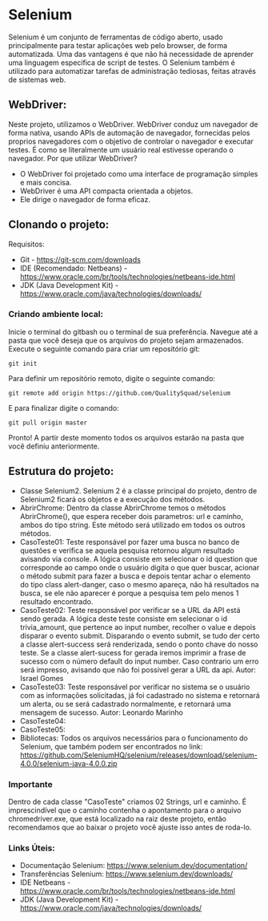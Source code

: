 # Selenium

Selenium é um conjunto de ferramentas de código aberto, usado principalmente para testar aplicações web pelo browser, de forma automatizada. Uma das vantagens é que não há necessidade de aprender uma linguagem especifica de script de testes. O Selenium também é utilizado para automatizar tarefas de administração tediosas, feitas através de sistemas web. 

## WebDriver: 
Neste projeto, utilizamos o WebDriver. WebDriver conduz um navegador de forma nativa, usando APIs de automação de navegador, fornecidas pelos proprios navegadores com o objetivo de controlar o navegador e executar testes. É como se literalmente um usuário real estivesse operando o navegador. Por que utilizar WebDriver?
* O WebDriver foi projetado como uma interface de programação simples e mais concisa.
* WebDriver é uma API compacta orientada a objetos.
* Ele dirige o navegador de forma eficaz.

## Clonando o projeto:

Requisitos:
* Git - https://git-scm.com/downloads
* IDE (Recomendado: Netbeans) - https://www.oracle.com/br/tools/technologies/netbeans-ide.html 
* JDK (Java Development Kit) - https://www.oracle.com/java/technologies/downloads/

### Criando ambiente local:
Inicie o terminal do gitbash ou o terminal de sua preferência. Navegue até a pasta que você deseja que os arquivos do projeto sejam armazenados. Execute o seguinte comando para criar um repositório git:
```
git init
```
Para definir um repositório remoto, digite o seguinte comando: 
```
git remote add origin https://github.com/QualitySquad/selenium
```
E para finalizar digite o comando:
```
git pull origin master
```
Pronto! A partir deste momento todos os arquivos estarão na pasta que você definiu anteriormente.

## Estrutura do projeto:

* Classe Selenium2. Selenium 2 é a classe principal do projeto, dentro de Selenium2 ficará os objetos e a execução dos métodos.
* AbrirChrome: 
Dentro da classe AbrirChrome temos o métodos AbrirChrome(), que espera receber dois parametros: url e caminho, ambos do tipo string. Este método será utilizado em todos os outros métodos.
* CasoTeste01:
Teste responsável por fazer uma busca no banco de questões e verifica se aquela pesquisa retornou algum resultado avisando via console. A lógica consiste em selecionar o id question que corresponde ao campo onde o usuário digita o que quer buscar, acionar o método submit para fazer a busca e depois tentar achar o elemento do tipo class alert-danger, caso o mesmo apareça, não há resultados na busca, se ele não aparecer é porque a pesquisa tem pelo menos 1 resultado encontrado.
* CasoTeste02:
Teste responsável por verificar se a URL da API está sendo gerada. A lógica deste teste consiste em selecionar o id trivia_amount, que pertence ao input number, recolher o value e depois disparar o evento submit. Disparando o evento submit, se tudo der certo a classe alert-success será renderizada, sendo o ponto chave do nosso teste. Se a classe alert-sucess for gerada iremos imprimir a frase de sucesso com o número default do input number. Caso contrario um erro será impresso, avisando que não foi possível gerar a URL da api. 
Autor: Israel Gomes
* CasoTeste03:
Teste responsável por verificar no sistema se o usuário com as informações solicitadas, já foi cadastrado no sistema e retornará um alerta, ou se será cadastrado normalmente, e retornará uma mensagem de sucesso.
Autor: Leonardo Marinho
* CasoTeste04:
* CasoTeste05:
* Bibliotecas: Todos os arquivos necessários para o funcionamento do Selenium, que também podem ser encontrados no link: https://github.com/SeleniumHQ/selenium/releases/download/selenium-4.0.0/selenium-java-4.0.0.zip 

### Importante
Dentro de cada classe "CasoTeste" criamos 02 Strings, url e caminho. É imprescindível que o caminho contenha o apontamento para o arquivo chromedriver.exe, que está localizado na raiz deste projeto, então recomendamos que ao baixar o projeto você ajuste isso antes de roda-lo.

### Links Úteis:
* Documentação Selenium: https://www.selenium.dev/documentation/
* Transferências Selenium: https://www.selenium.dev/downloads/
* IDE Netbeans - https://www.oracle.com/br/tools/technologies/netbeans-ide.html 
* JDK (Java Development Kit) - https://www.oracle.com/java/technologies/downloads/
